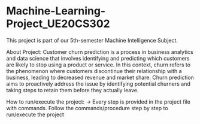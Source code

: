 # Machine-Learning-Project_UE20CS302 
This project is part of our 5th-semester Machine Intelligence Subject.

About Project:
Customer churn prediction is a process in business analytics and data science that involves identifying and predicting which customers are likely to stop using a product or service. In this context, churn refers to the phenomenon where customers discontinue their relationship with a business, leading to decreased revenue and market share. Churn prediction aims to proactively address the issue by identifying potential churners and taking steps to retain them before they actually leave.

How to run/execute the project:
-> Every step is provided in the project file with commands. Follow the commands/procedure step by step to run/execute the project
